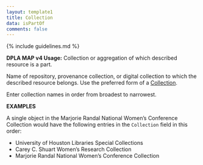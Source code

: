 ```yaml
---
layout: template1
title: Collection
data: isPartOf
comments: false
---
```


{% include guidelines.md %}

**DPLA MAP v4 Usage:** Collection or aggregation of which described resource is a part.

Name of repository, provenance collection, or digital collection to which the described resource belongs. Use the preferred form of a [Collection](https://id.lib.uh.edu/ark:/84475/au0511xd315).

Enter collection names in order from broadest to narrowest.

__EXAMPLES__

A single object in the Marjorie Randal National Women’s Conference Collection would have the following entries in the `Collection` field in this order:
- University of Houston Libraries Special Collections
- Carey C. Shuart Women’s Research Collection
- Marjorie Randal National Women’s Conference Collection
